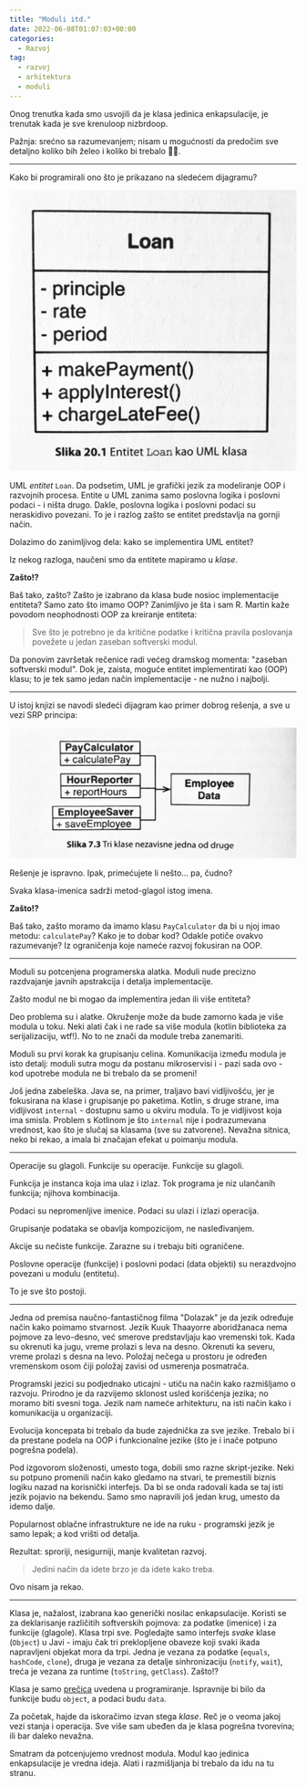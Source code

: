 ```yaml
---
title: "Moduli itd."
date: 2022-06-08T01:07:03+00:00
categories:
  - Razvoj
tag:
  - razvoj
  - arhitektura
  - moduli
---
```


Onog trenutka kada smo usvojili da je klasa jedinica enkapsulacije, je trenutak kada je sve krenuloop nizbrdoop.

<!--more-->

Pažnja: srećno sa razumevanjem; nisam u mogućnosti da predočim sve detaljno koliko bih želeo i koliko bi trebalo 🤷‍♂️.

---- 

Kako bi programirali ono što je prikazano na sledećem dijagramu?

![](loan.jpg)

UML _entitet_ `Loan`. Da podsetim, UML je grafički jezik za modeliranje OOP i razvojnih procesa. Entite u UML zanima samo poslovna logika i poslovni podaci - i ništa drugo. Dakle, poslovna logika i poslovni podaci su neraskidivo povezani. To je i razlog zašto se entitet predstavlja na gornji način.

Dolazimo do zanimljivog dela: kako se implementira UML entitet?

Iz nekog razloga, naučeni smo da entitete mapiramo u _klase_.

**Zašto!?**

Baš tako, zašto? Zašto je izabrano da klasa bude nosioc implementacije entiteta? Samo zato što imamo OOP?
Zanimljivo je šta i sam R. Martin kaže povodom neophodnosti OOP za kreiranje entiteta:

> Sve što je potrebno je da kritične podatke i kritična pravila poslovanja povežete u jedan zaseban softverski modul.

Da ponovim završetak rečenice radi većeg dramskog momenta: "zaseban softverski modul". Dok je, zaista, moguće entitet implementirati kao (OOP) klasu; to je tek samo jedan način implementacije - ne nužno i najbolji.

---- 

U istoj knjizi se navodi sledeći dijagram kao primer dobrog rešenja, a sve u vezi SRP principa:

![](employee.jpg)

Rešenje je ispravno. Ipak, primećujete li nešto... pa, čudno?

Svaka klasa-imenica sadrži metod-glagol istog imena.

**Zašto!?**

Baš tako, zašto moramo da imamo klasu `PayCalculator` da bi u njoj imao metodu: `calculatePay`? Kako je to dobar kod? Odakle potiče ovakvo razumevanje? Iz ograničenja koje nameće razvoj fokusiran na OOP.

---- 

Moduli su potcenjena programerska alatka. Moduli nude precizno razdvajanje javnih apstrakcija i detalja implementacije.

Zašto modul ne bi mogao da implementira jedan ili više entiteta?

Deo problema su i alatke. Okruženje može da bude zamorno kada je više modula u toku. Neki alati čak i ne rade sa više modula (kotlin biblioteka za serijalizaciju, wtf!). No to ne znači da module treba zanemariti.

Moduli su prvi korak ka grupisanju celina. Komunikacija između modula je isto detalj: moduli sutra mogu da postanu mikroservisi i - pazi sada ovo - kod upotrebe modula ne bi trebalo da se promeni!

Još jedna zabeleška. Java se, na primer, traljavo bavi vidljivošću, jer je fokusirana na klase i grupisanje po paketima. Kotlin, s druge strane, ima vidljivost `internal` - dostupnu samo u okviru modula. To je vidljivost koja ima smisla. Problem s Kotlinom je što `internal` nije i podrazumevana vrednost, kao što je slučaj sa klasama (sve su zatvorene). Nevažna sitnica, neko bi rekao, a imala bi značajan efekat u poimanju modula.

---- 

Operacije su glagoli. Funkcije su operacije. Funkcije su glagoli.

Funkcija je instanca koja ima ulaz i izlaz. Tok programa je niz ulančanih funkcija; njihova kombinacija.

Podaci su nepromenljive imenice. Podaci su ulazi i izlazi operacija.

Grupisanje podataka se obavlja kompozicijom, ne nasleđivanjem.

Akcije su nečiste funkcije. Zarazne su i trebaju biti ograničene.

Poslovne operacije (funkcije) i poslovni podaci (data objekti) su nerazdvojno povezani u modulu (entitetu).

To je sve što postoji.

---- 

Jedna od premisa naučno-fantastičnog filma "Dolazak" je da jezik određuje način kako poimamo stvarnost. Jezik Kuuk Thaayorre aboridžanaca nema pojmove za levo-desno, već smerove predstavljaju kao vremenski tok. Kada su okrenuti ka jugu, vreme prolazi s leva na desno. Okrenuti ka severu, vreme prolazi s desna na levo. Položaj nečega u prostoru je određen vremenskom osom čiji položaj zavisi od usmerenja posmatrača.

Programski jezici su podjednako uticajni - utiču na način kako razmišljamo o razvoju. Prirodno je da razvijemo sklonost usled korišćenja jezika; no moramo biti svesni toga. Jezik nam nameće arhitekturu, na isti način kako i komunikacija u organizaciji.

Evolucija koncepata bi trebalo da bude zajednička za sve jezike. Trebalo bi i da prestane podela na OOP i funkcionalne jezike (što je i inače potpuno pogrešna podela).

Pod izgovorom složenosti, umesto toga, dobili smo razne skript-jezike. Neki su potpuno promenili način kako gledamo na stvari, te premestili biznis logiku nazad na korisnički interfejs. Da bi se onda radovali kada se taj isti jezik pojavio na bekendu. Samo smo napravili još jedan krug, umesto da idemo dalje.

Popularnost oblačne infrastrukture ne ide na ruku - programski jezik je samo lepak; a kod vrišti od detalja.

Rezultat: sproriji, nesigurniji, manje kvalitetan razvoj.

> Jedini način da idete brzo je da idete kako treba.

Ovo nisam ja rekao.

---- 

Klasa je, nažalost, izabrana kao generički nosilac enkapsulacije. Koristi se za deklarisanje različitih softverskih pojmova: za podatke (imenice) i za funkcije (glagole). Klasa trpi sve. Pogledajte samo interfejs _svake_ klase (`Object`) u Javi - imaju čak tri preklopljene obaveze koji svaki ikada napravljeni objekat mora da trpi. Jedna je vezana za podatke (`equals`, `hashCode`, `clone`), druga je vezana za detalje sinhronizaciju (`notify`, `wait`), treća je vezana za runtime (`toString`, `getClass`). Zašto!?

Klasa je samo [prečica](https://oblac.rs/alan-key-vs-alan-ford/) uvedena u programiranje. Ispravnije bi bilo da funkcije budu `object`, a podaci budu `data`.

Za početak, hajde da iskoračimo izvan stega _klase_. Reč je o veoma jakoj vezi stanja i operacija. Sve više sam ubeđen da je klasa pogrešna tvorevina; ili bar daleko nevažna.

Smatram da potcenjujemo vrednost modula. Modul kao jedinica enkapsulacije je vredna ideja. Alati i razmišljanja bi trebalo da idu na tu stranu.
